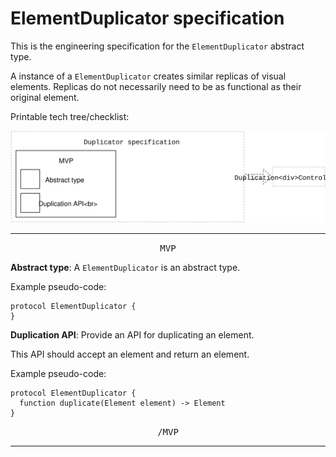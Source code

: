 # ElementDuplicator specification

This is the engineering specification for the `ElementDuplicator` abstract type.

A instance of a `ElementDuplicator` creates similar replicas of visual elements. Replicas do not necessarily need to be as functional as their original element.

Printable tech tree/checklist:

![](../_assets/DuplicatorTechTree.svg)

---

<p style="text-align:center"><tt>MVP</tt></p>

**Abstract type**: A `ElementDuplicator` is an abstract type.

Example pseudo-code:

    protocol ElementDuplicator {
    }

**Duplication API**: Provide an API for duplicating an element.

This API should accept an element and return an element.

Example pseudo-code:

    protocol ElementDuplicator {
      function duplicate(Element element) -> Element
    }

<p style="text-align:center"><tt>/MVP</tt></p>

---
